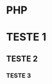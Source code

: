 # PHP

<?php

echo "MEU PRIMEIRO CODIGO PHP" ;



?>

<head>

<h1>
	TESTE 1
</h1>

<h2>
	TESTE 2
</h2>

<h3>
	TESTE 3
</h3>

</head>
